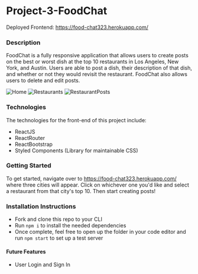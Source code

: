 # Project-3-FoodChat 
Deployed Frontend: https://food-chat323.herokuapp.com/

### Description 
FoodChat is a fully responsive application that allows users to create posts on the best or worst dish at the top 10 restaurants in Los Angeles, New York, and Austin. Users are able to post a dish, their  description of that dish, and whether or not they would revisit the restaurant. FoodChat also allows users to delete and edit posts. 

![Home](Home.png)
![Restaurants](Restaurants.png)
![RestaurantPosts](RestaurantPosts.png)



### Technologies 

The technologies for the front-end of this project include:
- ReactJS
- ReactRouter
- ReactBootstrap
- Styled Components (Library for maintainable CSS)

### Getting Started

To get started, navigate over to https://food-chat323.herokuapp.com/ where three cities will appear. Click on whichever one you'd like and select a restaurant from that city's top 10. Then start creating posts!

### Installation Instructions 

- Fork and clone this repo to your CLI
- Run ```npm i``` to install the needed dependencies
- Once complete, feel free to open up the folder in your code editor and run ```npm start``` to set up a test server

#### Future Features

- User Login and Sign In
